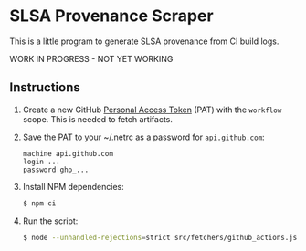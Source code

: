 # SLSA Provenance Scraper

This is a little program to generate SLSA provenance from CI build logs.

WORK IN PROGRESS - NOT YET WORKING

## Instructions

1.  Create a new GitHub
    [Personal Access Token](https://github.com/settings/tokens/new) (PAT)
    with the `workflow` scope. This is needed to fetch artifacts.


2.  Save the PAT to your ~/.netrc as a password for `api.github.com`:

    ```none
    machine api.github.com
    login ...
    password ghp_...
    ```

2.  Install NPM dependencies:

    ```bash
    $ npm ci
    ```

3.  Run the script:

    ```bash
    $ node --unhandled-rejections=strict src/fetchers/github_actions.js
    ```
